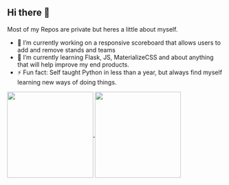 ## Hi there 👋

Most of my Repos are private but heres a little about myself.
- 🔭 I’m currently working on a responsive scoreboard that allows users to add and remove stands and teams
- 🌱 I’m currently learning Flask, JS, MaterializeCSS and about anything that will help improve my end products.
- ⚡ Fun fact: Self taught Python in less than a year, but always find myself learning new ways of doing things.

<!--
**SpaceWaffle42/SpaceWaffle42** is a ✨ _special_ ✨ repository because its `README.md` (this file) appears on your GitHub profile.

Here are some ideas to get you started:

- 🔭 I’m currently working on ...
- 🌱 I’m currently learning ...
- 👯 I’m looking to collaborate on ...
- 🤔 I’m looking for help with ...
- 💬 Ask me about ...
- 📫 How to reach me: ...
- 😄 Pronouns: ...
- ⚡ Fun fact: ...
-->

<a href="https://github.com/anuraghazra/github-readme-stats">
  <img height=200 align="center" src="https://github-readme-stats.vercel.app/api?username=SpaceWaffle42" />
</a>
<a href="https://github.com/anuraghazra/convoychat">
  <img height=200 align="center" src="https://github-readme-stats.vercel.app/api/top-langs?username=SpaceWaffle42&layout=compact&langs_count=8&card_width=320" />
</a>
